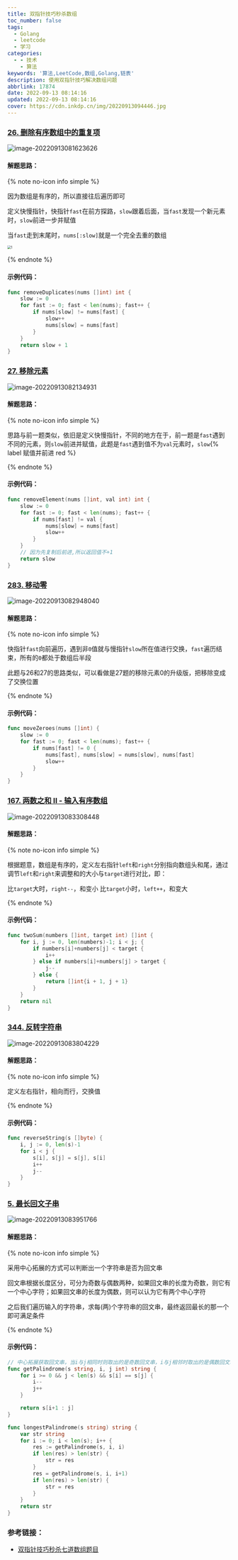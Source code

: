 ```yaml
---
title: 双指针技巧秒杀数组
toc_number: false
tags:
  - Golang
  - leetcode
  - 学习
categories:
  - - 技术
    - 算法
keywords: '算法,LeetCode,数组,Golang,链表'
description: 使用双指针技巧解决数组问题
abbrlink: 17874
date: 2022-09-13 08:14:16
updated: 2022-09-13 08:14:16
cover: https://cdn.inkdp.cn/img/20220913094446.jpg
---
```


### [26. 删除有序数组中的重复项](https://leetcode.cn/problems/remove-duplicates-from-sorted-array/)

![image-20220913081623626](https://cdn.inkdp.cn/img/20220913081623.png)

#### 解题思路：

{% note no-icon info simple %}

因为数组是有序的，所以直接往后遍历即可

定义快慢指针，快指针`fast`在前方探路，`slow`跟着后面，当`fast`发现一个新元素时，`slow`前进一步并赋值

当`fast`走到末尾时，`nums[:slow]`就是一个完全去重的数组

<img src="https://cdn.inkdp.cn/img/20220913082037.gif" alt="1" style="zoom:50%;" />

{% endnote %}

#### 示例代码：

```go
func removeDuplicates(nums []int) int {
    slow := 0
    for fast := 0; fast < len(nums); fast++ {
      	if nums[slow] != nums[fast] {
         	slow++
         	nums[slow] = nums[fast]
      	}
   	}
   	return slow + 1
}
```

### [27. 移除元素](https://leetcode.cn/problems/remove-element/)

![image-20220913082134931](https://cdn.inkdp.cn/img/20220913082134.png)

#### 解题思路：

{% note no-icon info simple %}

思路与前一题类似，依旧是定义快慢指针，不同的地方在于，前一题是`fast`遇到不同的元素，则`slow`前进并赋值，此题是`fast`遇到值不为`val`元素时，`slow`{% label 赋值并前进 red %}

{% endnote %}

#### 示例代码：

```go
func removeElement(nums []int, val int) int {
   	slow := 0
   	for fast := 0; fast < len(nums); fast++ {
      	if nums[fast] != val {
         	nums[slow] = nums[fast]
         	slow++
      	}
   	}
   	// 因为先复制后前进,所以返回值不+1
   	return slow
}
```

### [283. 移动零](https://leetcode.cn/problems/move-zeroes/)

![image-20220913082948040](https://cdn.inkdp.cn/img/20220913082948.png)

#### 解题思路：

{% note no-icon info simple %}

快指针`fast`向前遍历，遇到非`0`值就与慢指针`slow`所在值进行交换，`fast`遍历结束，所有的`0`都处于数组后半段

此题与26和27的思路类似，可以看做是27题的移除元素0的升级版，把移除变成了交换位置

{% endnote %}

#### 示例代码：

```go
func moveZeroes(nums []int) {
	slow := 0
	for fast := 0; fast < len(nums); fast++ {
		if nums[fast] != 0 {
			nums[fast], nums[slow] = nums[slow], nums[fast]
			slow++
		}
	}
}
```

### [167. 两数之和 II - 输入有序数组](https://leetcode.cn/problems/two-sum-ii-input-array-is-sorted/)

![image-20220913083308448](https://cdn.inkdp.cn/img/20220913083308.png)

#### 解题思路：

{% note no-icon info simple %}

根据题意，数组是有序的，定义左右指针`left`和`right`分别指向数组头和尾，通过调节`left`和`right`来调整和的大小与`target`进行对比，即：

比`target`大时，`right--`，和变小
比`target`小时，`left++`，和变大

{% endnote %}

#### 示例代码：

```go
func twoSum(numbers []int, target int) []int {
	for i, j := 0, len(numbers)-1; i < j; {
		if numbers[i]+numbers[j] < target {
			i++
		} else if numbers[i]+numbers[j] > target {
			j--
		} else {
			return []int{i + 1, j + 1}
		}
	}
	return nil
}
```

### [344. 反转字符串](https://leetcode.cn/problems/reverse-string/)

![image-20220913083804229](https://cdn.inkdp.cn/img/20220913083804.png)

#### 解题思路：

{% note no-icon info simple %}

定义左右指针，相向而行，交换值

{% endnote %}

#### 示例代码：

```go
func reverseString(s []byte) {
	i, j := 0, len(s)-1
	for i < j {
		s[i], s[j] = s[j], s[i]
		i++
		j--
	}
}
```

### [5. 最长回文子串](https://leetcode.cn/problems/longest-palindromic-substring/)

![image-20220913083951766](https://cdn.inkdp.cn/img/20220913083951.png)

#### 解题思路：

{% note no-icon info simple %}

采用中心拓展的方式可以判断出一个字符串是否为回文串

回文串根据长度区分，可分为奇数与偶数两种，如果回文串的长度为奇数，则它有一个中心字符；如果回文串的长度为偶数，则可以认为它有两个中心字符

之后我们遍历输入的字符串，求每(两)个字符串的回文串，最终返回最长的那一个即可满足条件

{% endnote %}

#### 示例代码：

```go
// 中心拓展获取回文串，当i与j相同时则取出的是奇数回文串，i与j相邻时取出的是偶数回文串
func getPalindrome(s string, i, j int) string {
	for i >= 0 && j < len(s) && s[i] == s[j] {
		i--
		j++
	}

	return s[i+1 : j]
}

func longestPalindrome(s string) string {
	var str string
	for i := 0; i < len(s); i++ {
		res := getPalindrome(s, i, i)
		if len(res) > len(str) {
			str = res
		}
		res = getPalindrome(s, i, i+1)
		if len(res) > len(str) {
			str = res
		}
	}
	return str
}
```



### 参考链接：

- [双指针技巧秒杀七道数组题目](https://labuladong.github.io/algo/1/5/)
